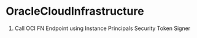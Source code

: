 # OracleCloudInfrastructure
1. Call OCI FN Endpoint using Instance Principals Security Token Signer
